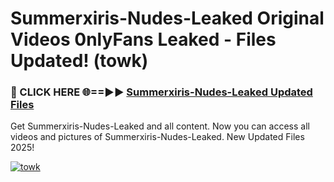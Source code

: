 # Summerxiris-Nudes-Leaked Original Videos 0nlyFans Leaked - Files Updated! (towk)

<h3>🔴 CLICK HERE 🌐==►► <a href="https://tinyurl.com/4mcuefdz" rel="nofollow">Summerxiris-Nudes-Leaked Updated Files</a></h3>

Get Summerxiris-Nudes-Leaked and all content. Now you can access all videos and pictures of Summerxiris-Nudes-Leaked. New Updated Files 2025!

[![towk](https://i.imgur.com/StAQSOY.gif)](https://tinyurl.com/4mcuefdz)
